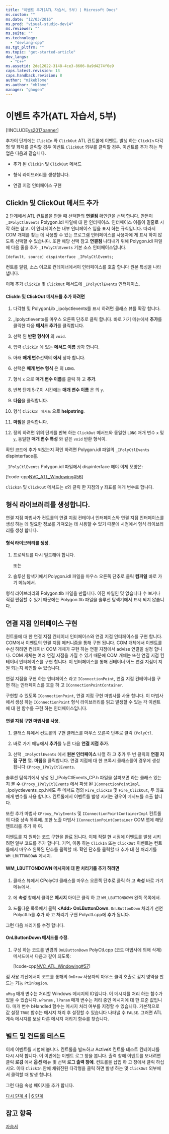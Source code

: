 ```yaml
---
title: "이벤트 추가(ATL 자습서, 5부) | Microsoft Docs"
ms.custom: ""
ms.date: "12/03/2016"
ms.prod: "visual-studio-dev14"
ms.reviewer: ""
ms.suite: ""
ms.technology: 
  - "devlang-cpp"
ms.tgt_pltfrm: ""
ms.topic: "get-started-article"
dev_langs: 
  - "C++"
ms.assetid: 2de12022-3148-4ce3-8606-8a9d4274f0e9
caps.latest.revision: 13
caps.handback.revision: 8
author: "mikeblome"
ms.author: "mblome"
manager: "ghogen"
---
```

# 이벤트 추가(ATL 자습서, 5부)
[!INCLUDE[vs2017banner](../assembler/inline/includes/vs2017banner.md)]

추가이 단계에는 `ClickIn` 와 `ClickOut` ATL 컨트롤에 이벤트.  발생 하는 `ClickIn` 다각형 및 화재를 클릭할 경우 이벤트 `ClickOut` 외부를 클릭할 경우.  이벤트를 추가 하는 작업은 다음과 같습니다.  
  
-   추가 된 `ClickIn` 및 `ClickOut` 메서드  
  
-   형식 라이브러리를 생성합니다.  
  
-   연결 지점 인터페이스 구현  
  
## ClickIn 및 ClickOut 메서드 추가  
 2 단계에서 ATL 컨트롤을 만들 때 선택한의  **연결점** 확인란을 선택 합니다.  만든이 `_IPolyCtlEvents` Polygon.idl 파일에 대 한 인터페이스.  인터페이스 이름이 밑줄로 시작 하는 참고.  이 인터페이스는 내부 인터페이스 임을 표시 하는 규칙입니다.  따라서 COM 개체를 찾는 데 사용할 수 있는 프로그램 인터페이스를 사용자에 게 표시 하지 않도록 선택할 수 있습니다.  또한 해당 선택 참고  **연결점** 나타내기 위해 Polygon.idl 파일에 다음 줄을 추가 `_IPolyCtlEvents` 기본 소스 인터페이스입니다.  
  
 `[default, source] dispinterface _IPolyCtlEvents;`  
  
 컨트롤 알림, 소스 이므로 컨테이너에서이 인터페이스를 호출 합니다 원본 특성을 나타냅니다.  
  
 이제 추가 `ClickIn` 및 `ClickOut` 메서드에 `_IPolyCtlEvents` 인터페이스.  
  
#### ClickIn 및 ClickOut 메서드를 추가 하려면  
  
1.  다각형 및 PolygonLib \_ipolyctlevents를 표시 하려면 클래스 뷰를 확장 합니다.  
  
2.  \_Ipolyctlevents를 마우스 오른쪽 단추로 클릭 합니다.  바로 가기 메뉴에서 **추가**를 클릭한 다음 **메서드 추가**를 클릭합니다.  
  
3.  선택 된  **반환 형식이** 의 `void`.  
  
4.  입력  `ClickIn` 에 있는  **메서드 이름** 상자 합니다.  
  
5.  아래  **매개 변수**선택의  **에서** 상자 합니다.  
  
6.  선택은  **매개 변수 형식** 은 의 `LONG`.  
  
7.  형식  `x` 으로  **매개 변수 이름**를 클릭 하 고  **추가**.  
  
8.  반복 단계 5\-7,이 시간에는  **매개 변수 이름** 은  의  `y`.  
  
9. **다음**을 클릭합니다.  
  
10. 형식  `ClickIn 메서드` 으로  **helpstring**.  
  
11. **마침**을 클릭합니다.  
  
12. 정의 하려면 위의 단계를 반복 하는 `ClickOut` 메서드와 동일한 `LONG` 매개 변수 `x` 및 `y`, 동일한  **매개 변수 특성** 와 같은 `void` 반환 형식이.  
  
 확인 코드에 추가 되었는지 확인 하려면 Polygon.idl 파일의 `_IPolyCtlEvents` dispinterface를.  
  
 `_IPolyCtlEvents` Polygon.idl 파일에서 dispinterface 해야 이제 모양은:  
  
 [!code-cpp[NVC_ATL_Windowing#56](../atl/codesnippet/CPP/adding-an-event-atl-tutorial-part-5_1.idl)]  
  
 `ClickIn` 및 `ClickOut` 메서드는 x와 클릭 한 지점의 y 좌표를 매개 변수로 합니다.  
  
## 형식 라이브러리를 생성합니다.  
 연결 지점 마법사가 컨트롤의 연결 지점 컨테이너 인터페이스와 연결 지점 인터페이스를 생성 하는 데 필요한 정보를 가져오는 데 사용할 수 있기 때문에 시점에서 형식 라이브러리를 생성 합니다.  
  
#### 형식 라이브러리를 생성.  
  
1.  프로젝트를 다시 빌드해야 합니다.  
  
     또는  
  
2.  솔루션 탐색기에서 Polygon.idl 파일을 마우스 오른쪽 단추로 클릭  **컴파일** 바로 가기 메뉴에서.  
  
 형식 라이브러리의 Polygon.tlb 파일을 만듭니다.  이진 파일인 및 없습니다 수 보거나 직접 편집할 수 있기 때문에는 Polygon.tlb 파일을 솔루션 탐색기에서 표시 되지 않습니다.  
  
## 연결 지점 인터페이스 구현  
 컨트롤에 대 한 연결 지점 컨테이너 인터페이스와 연결 지점 인터페이스를 구현 합니다.  COM에서 이벤트의 연결 지점 메커니즘을 통해 구현 됩니다.  COM 개체에서 이벤트를 수신 하려면 컨테이너 COM 개체가 구현 하는 연결 지점에서 advise 연결을 설정 합니다.  COM 개체는 여러 연결 지점을 가질 수 있기 때문에 COM 개체는 또한 연결 지점 컨테이너 인터페이스를 구현 합니다.  이 인터페이스를 통해 컨테이너 어느 연결 지점이 지원 되는지 확인할 수 있습니다.  
  
 연결 지점을 구현 하는 인터페이스 라고 `IConnectionPoint`, 연결 지점 컨테이너를 구현 하는 인터페이스를 호출 하 고 `IConnectionPointContainer`.  
  
 구현할 수 있도록 `IConnectionPoint`, 연결 지점 구현 마법사를 사용 합니다.  이 마법사에서 생성 하는 `IConnectionPoint` 형식 라이브러리를 읽고 발생할 수 있는 각 이벤트에 대 한 함수를 구현 하는 인터페이스입니다.  
  
#### 연결 지점 구현 마법사를 사용.  
  
1.  클래스 뷰에서 컨트롤의 구현 클래스를 마우스 오른쪽 단추로 클릭 `CPolyCtl`.  
  
2.  바로 가기 메뉴에서  **추가**를 누른 다음  **연결 지점 추가**.  
  
3.  선택 `_IPolyCtlEvents` 에서  **원본 인터페이스** 나열 하 고 추가 두 번 클릭의  **연결 지점 구현** 열.  **마침**을 클릭합니다.  연결 지점에 대 한 프록시 클래스를이 경우에 생성 됩니다 `CProxy_IPolyCtlEvents`.  
  
 솔루션 탐색기에서 생성 된 \_IPolyCtlEvents\_CP.h 파일을 살펴보면 라는 클래스 있는지 볼 수 `CProxy_IPolyCtlEvents` 에서 파생 된 `IConnectionPointImpl`.  \_Ipolyctlevents\_cp.h에도 두 메서드 정의 `Fire_ClickIn` 및 `Fire_ClickOut`, 두 좌표 매개 변수를 사용 합니다.  컨트롤에서 이벤트를 발생 시키는 경우이 메서드를 호출 합니다.  
  
 또한 추가 마법사 `CProxy_PolyEvents` 및 `IConnectionPointContainerImpl` 컨트롤의 다중 상속 목록에.  또한 노출 마법사 `IConnectionPointContainer` COM 맵에 해당 엔트리를 추가 하 여.  
  
 이벤트를 지 원하는 코드 구현을 완료 됩니다.  이제 적절 한 시점에 이벤트를 발생 시키려면 일부 코드를 추가 합니다.  기억, 이동 하는 `ClickIn` 또는 `ClickOut` 이벤트는 컨트롤에서 마우스 왼쪽된 단추를 클릭할 때.  확인 단추를 클릭할 때 추가 대 한 처리기를 `WM_LBUTTONDOWN` 메시지.  
  
#### WM\_LBUTTONDOWN 메시지에 대 한 처리기를 추가 하려면  
  
1.  클래스 뷰에서 CPolyCtl 클래스를 마우스 오른쪽 단추로 클릭 하 고  **속성** 바로 가기 메뉴에서.  
  
2.  에  **속성** 창에서 클릭은  **메시지** 아이콘 클릭 하 고 `WM_LBUTTONDOWN` 왼쪽 목록에서.  
  
3.  드롭다운 목록에서 클릭  **\<Add\> OnLButtonDown**.  `OnLButtonDown` 처리기 선언 Polyctl.h를 추가 하 고 처리기 구현 Polyctl.cpp에 추가 됩니다.  
  
 그런 다음 처리기를 수정 합니다.  
  
#### OnLButtonDown 메서드를 수정.  
  
1.  구성 하는 코드를 변경의 `OnLButtonDown` PolyCtl.cpp \(코드 마법사에 의해 삭제\) 메서드에서 다음과 같이 되도록:  
  
     [!code-cpp[NVC_ATL_Windowing#57](../atl/codesnippet/CPP/adding-an-event-atl-tutorial-part-5_2.cpp)]  
  
 점 사용 계산에서이 코드를 통해의 `OnDraw` 사용자의 마우스 클릭 호출로 감지 영역을 만드는 기능 `PtInRegion`.  
  
 `uMsg` 매개 변수는 처리할 Windows 메시지의 ID입니다.  이 메시지를 처리 하는 함수가 있을 수 있습니다.  `wParam` , `lParam` 매개 변수는 처리 중인 메시지에 대 한 표준 값입니다.  매개 변수 bHandled 함수는 메시지 처리 여부를 지정할 수 있습니다.  기본적으로 값 설정 `TRUE` 함수는 메시지 처리 후 설정할 수 있습니다 나타낼 수 `FALSE`.  그러면 ATL 계속 메시지를 보낼 다른 메시지 처리기 함수를 찾습니다.  
  
## 빌드 및 컨트롤 테스트  
 이제 이벤트를 시험해 봅니다.  컨트롤을 빌드하고 ActiveX 컨트롤 테스트 컨테이너를 다시 시작 합니다.  이 이번에는 이벤트 로그 창을 봅니다.  출력 창에 이벤트를 보내려면 클릭  **로깅** 에서  **옵션** 메뉴 및 선택  **로그 출력 창에**.  컨트롤을 삽입 하 고 창에서 클릭 하십시오.  이때 `ClickIn` 안에 채워진된 다각형을 클릭 하면 발생 하는 및 `ClickOut` 외부에서 클릭할 때 발생 합니다.  
  
 그런 다음 속성 페이지를 추가 합니다.  
  
 [다시 단계 4](../atl/changing-the-drawing-code-atl-tutorial-part-4.md) &#124; [6 단계](../atl/adding-a-property-page-atl-tutorial-part-6.md)  
  
## 참고 항목  
 [자습서](../atl/active-template-library-atl-tutorial.md)